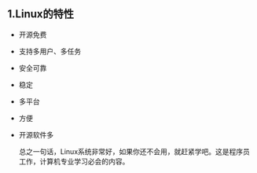 ## 1.Linux的特性

- 开源免费

- 支持多用户、多任务

- 安全可靠

- 稳定

- 多平台

- 方便

- 开源软件多

  总之一句话，Linux系统非常好，如果你还不会用，就赶紧学吧。这是程序员工作，计算机专业学习必会的内容。
